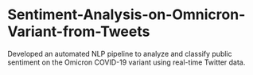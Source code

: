 # Sentiment-Analysis-on-Omnicron-Variant-from-Tweets
Developed an automated NLP pipeline to analyze and classify public sentiment on the Omicron COVID-19 variant using real-time Twitter data.
